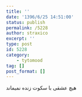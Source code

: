```yaml
---
title: ''
date: '1396/6/25 14:51:00'
status: publish
permalink: /5228
author: straxico
excerpt: ''
type: post
id: 5228
category:
    - tytomood
tag: []
post_format: []
---
```

هیچ عشقی با سکوت زنده نمیماند